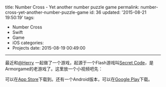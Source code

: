 title: Number Cross - Yet another number puzzle game
permalink: number-cross-yet-another-number-puzzle-game
id: 36
updated: '2015-08-21 19:50:19'
tags:
  - Number Cross
  - Swift
  - Game
  - iOS
categories:
  - Projects
date: 2015-08-19 00:49:00
---
最近和[@Herry]() 一起做了一个游戏，起源于一个Flash游戏叫[Secret Code](http://flash.17173.com/flashfile/2014-10-12/20141012201721267.shtml)，是Armorgame的老游戏了。这里放一个小视频吧先：

<!--- more --->

可以在[App Store](http://goo.gl/gbaV7t)下载到。还有一个Android版本，可以在[Google Play](https://goo.gl/42IOOW)下载。
